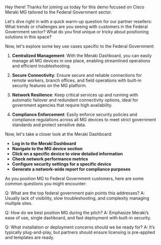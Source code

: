 Hey there! Thanks for joining us today for this demo focused on Cisco Meraki MG tailored to the Federal Government sector.

Let's dive right in with a quick warm-up question for our partner resellers: What trends or challenges are you seeing with customers in the Federal Government sector? What do you find unique or tricky about positioning solutions in this space?

Now, let's explore some key use cases specific to the Federal Government:

1. **Centralized Management**: With the Meraki Dashboard, you can easily manage all MG devices in one place, enabling streamlined operations and efficient troubleshooting.

2. **Secure Connectivity**: Ensure secure and reliable connections for remote workers, branch offices, and field operations with built-in security features on the MG platform.

3. **Network Resilience**: Keep critical services up and running with automatic failover and redundant connectivity options, ideal for government agencies that require high availability.

4. **Compliance Enforcement**: Easily enforce security policies and compliance regulations across all MG devices to meet strict government standards and protect sensitive data.

Now, let's take a closer look at the Meraki Dashboard:

- **Log in to the Meraki Dashboard**
- **Navigate to the MG device section**
- **Click on a specific device to view detailed information**
- **Check network performance metrics**
- **Configure security settings for a specific device**
- **Generate a network-wide report for compliance purposes**

As you position MG to Federal Government customers, here are some common questions you might encounter:

Q: What are the top federal government pain points this addresses?
A: Usually lack of visibility, slow troubleshooting, and complexity managing multiple sites.

Q: How do we best position MG during the pitch?
A: Emphasize Meraki’s ease of use, single dashboard, and fast deployment with built-in security.

Q: What installation or deployment concerns should we be ready for?
A: It’s typically plug-and-play, but partners should ensure licensing is pre-applied and templates are ready.
